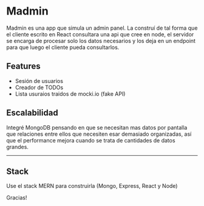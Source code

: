 # Madmin

Madmin es una app que simula un admin panel.
La construí de tal forma que el cliente escrito en React consultara una api que cree en node, el servidor se encarga de procesar solo los datos necesarios y los deja en un endpoint para que luego el cliente pueda consultarlos.

## Features
- Sesión de usuarios
- Creador de TODOs
- Lista usuraios traidos de mocki.io (fake API)

## Escalabilidad
Integré MongoDB pensando en que se necesitan mas datos por pantalla que relaciones entre ellos que necesiten esar demasiado organizadas, así que el performance mejora cuando se trata de cantidades de datos grandes.

****

## Stack
Use el stack MERN para construirla (Mongo, Express, React y Node)

Gracias!